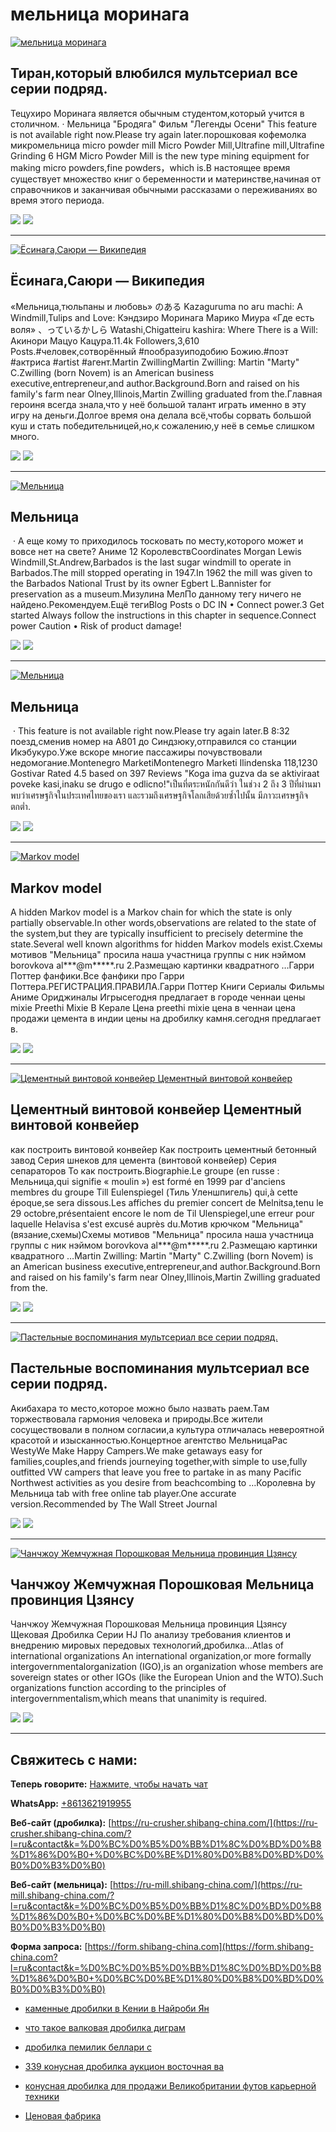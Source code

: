 # мельница моринага

<a href="https://swt.shibang-china.com/?l=ru&img&k=%D0%BC%D0%B5%D0%BB%D1%8C%D0%BD%D0%B8%D1%86%D0%B0+%D0%BC%D0%BE%D1%80%D0%B8%D0%BD%D0%B0%D0%B3%D0%B0" target="_blank">![мельница моринага](http://static.shibang-china.com/all-800x300/609.jpg)</a>

## Тиран,который влюбился мультсериал все серии подряд.
Тецухиро Моринага является обычным студентом,который учится в столичном.&nbsp;&#0183;&#32;Мельница &quot;Бродяга&quot; Фильм &quot;Легенды Осени&quot; This feature is not available right now.Please try again later.порошковая кофемолка микромельница micro powder mill Micro Powder Mill,Ultrafine mill,Ultrafine Grinding 6 HGM Micro Powder Mill is the new type mining equipment for making micro powders,fine powders，which is.В настоящее время существует множество книг о беременности и материнстве,начиная от справочников и заканчивая обычными рассказами о переживаниях во время этого периода.


<a href="https://whatsapp.shibangsoft.com/WhatsApp.php" target="_blank" title="WhatsApp">![](http://static.shibang-china.com/icon/whatsapp.png)</a> <a href="https://swt.shibang-china.com/?l=ru&icon&k=%D0%BC%D0%B5%D0%BB%D1%8C%D0%BD%D0%B8%D1%86%D0%B0+%D0%BC%D0%BE%D1%80%D0%B8%D0%BD%D0%B0%D0%B3%D0%B0" target="_blank">![](http://static.shibang-china.com/icon/chat-ru.png)</a>

---

<a href="https://swt.shibang-china.com/?l=ru&img&k=%D0%BC%D0%B5%D0%BB%D1%8C%D0%BD%D0%B8%D1%86%D0%B0+%D0%BC%D0%BE%D1%80%D0%B8%D0%BD%D0%B0%D0%B3%D0%B0" target="_blank">![Ёсинага,Саюри — Википедия](http://static.shibang-china.com/all-800x300/619.jpg)</a>

## Ёсинага,Саюри — Википедия
&#171;Мельница,тюльпаны и любовь&#187; のある Kazaguruma no aru machi: A Windmill,Tulips and Love: Кэндзиро Моринага Марико Миура &#171;Где есть воля&#187; 、っているかしら Watashi,Chigatteiru kashira: Where There is a Will: Акинори Мацуо Кацура.11.4k Followers,3,610 Posts.#человек,сотворённый #пообразуиподобию Божию.#поэт #актриса #artist #агент.Martin ZwillingMartin Zwilling: Martin &quot;Marty&quot; C.Zwilling (born Novem) is an American business executive,entrepreneur,and author.Background.Born and raised on his family's farm near Olney,Illinois,Martin Zwilling graduated from the.Главная героиня всегда знала,что у неё большой талант играть именно в эту игру на деньги.Долгое время она делала всё,чтобы сорвать большой куш и стать победительницей,но,к сожалению,у неё в семье слишком много.


<a href="https://whatsapp.shibangsoft.com/WhatsApp.php" target="_blank" title="WhatsApp">![](http://static.shibang-china.com/icon/whatsapp.png)</a> <a href="https://swt.shibang-china.com/?l=ru&icon&k=%D0%BC%D0%B5%D0%BB%D1%8C%D0%BD%D0%B8%D1%86%D0%B0+%D0%BC%D0%BE%D1%80%D0%B8%D0%BD%D0%B0%D0%B3%D0%B0" target="_blank">![](http://static.shibang-china.com/icon/chat-ru.png)</a>

---

<a href="https://swt.shibang-china.com/?l=ru&img&k=%D0%BC%D0%B5%D0%BB%D1%8C%D0%BD%D0%B8%D1%86%D0%B0+%D0%BC%D0%BE%D1%80%D0%B8%D0%BD%D0%B0%D0%B3%D0%B0" target="_blank">![Мельница](http://static.shibang-china.com/all-800x300/1310.jpg)</a>

## Мельница
&nbsp;&#0183;&#32;А еще кому то приходилось тосковать по месту,которого может и вовсе нет на свете? Аниме 12 КоролевствCoordinates Morgan Lewis Windmill,St.Andrew,Barbados is the last sugar windmill to operate in Barbados.The mill stopped operating in 1947.In 1962 the mill was given to the Barbados National Trust by its owner Egbert L.Bannister for preservation as a museum.Мизулина МелПо данному тегу ничего не найдено.Рекомендуем.Ещё тегиBlog Posts o DC IN • Connect power.3 Get started Always follow the instructions in this chapter in sequence.Connect power Caution • Risk of product damage!


<a href="https://whatsapp.shibangsoft.com/WhatsApp.php" target="_blank" title="WhatsApp">![](http://static.shibang-china.com/icon/whatsapp.png)</a> <a href="https://swt.shibang-china.com/?l=ru&icon&k=%D0%BC%D0%B5%D0%BB%D1%8C%D0%BD%D0%B8%D1%86%D0%B0+%D0%BC%D0%BE%D1%80%D0%B8%D0%BD%D0%B0%D0%B3%D0%B0" target="_blank">![](http://static.shibang-china.com/icon/chat-ru.png)</a>

---

<a href="https://swt.shibang-china.com/?l=ru&img&k=%D0%BC%D0%B5%D0%BB%D1%8C%D0%BD%D0%B8%D1%86%D0%B0+%D0%BC%D0%BE%D1%80%D0%B8%D0%BD%D0%B0%D0%B3%D0%B0" target="_blank">![Мельница](http://static.shibang-china.com/all-800x300/857.jpg)</a>

## Мельница
&nbsp;&#0183;&#32;This feature is not available right now.Please try again later.В 8:32 поезд,сменив номер на А801 до Синдзюку,отправился со станции Икэбукуро.Уже вскоре многие пассажиры почувствовали недомогание.Montenegro MarketiMontenegro Marketi Ilindenska 118,1230 Gostivar Rated 4.5 based on 397 Reviews &quot;Koga ima guzva da se aktiviraat poveke kasi,inaku se drugo e odlicno!&quot;เป็นที่ตระหนักกันดีว่า ในช่วง 2 ถึง 3 ปีที่ผ่านมา พบว่าเศรษฐกิจในประเทศไทยของเรา และรวมถึงเศรษฐกิจโลกเสียด้วยซ้ำไปนั้น มีภาวะเศรษฐกิจตกต่ำ.


<a href="https://whatsapp.shibangsoft.com/WhatsApp.php" target="_blank" title="WhatsApp">![](http://static.shibang-china.com/icon/whatsapp.png)</a> <a href="https://swt.shibang-china.com/?l=ru&icon&k=%D0%BC%D0%B5%D0%BB%D1%8C%D0%BD%D0%B8%D1%86%D0%B0+%D0%BC%D0%BE%D1%80%D0%B8%D0%BD%D0%B0%D0%B3%D0%B0" target="_blank">![](http://static.shibang-china.com/icon/chat-ru.png)</a>

---

<a href="https://swt.shibang-china.com/?l=ru&img&k=%D0%BC%D0%B5%D0%BB%D1%8C%D0%BD%D0%B8%D1%86%D0%B0+%D0%BC%D0%BE%D1%80%D0%B8%D0%BD%D0%B0%D0%B3%D0%B0" target="_blank">![Markov model](http://static.shibang-china.com/all-800x300/734.jpg)</a>

## Markov model
A hidden Markov model is a Markov chain for which the state is only partially observable.In other words,observations are related to the state of the system,but they are typically insufficient to precisely determine the state.Several well known algorithms for hidden Markov models exist.Схемы мотивов &quot;Мельница&quot; просила наша участница группы с ник нэймом borovkova al***@m*****.ru 2.Размещаю картинки квадратного …Гарри Поттер фанфики.Все фанфики про Гарри Поттера.РЕГИСТРАЦИЯ.ПРАВИЛА.Гарри Поттер Книги Сериалы Фильмы Аниме Ориджиналы Игрысегодня предлагает в городе ченнаи цены mixie Preethi Mixie В Керале Цена preethi mixie цена в ченнаи цена продажи цемента в индии цены на дробилку камня.сегодня предлагает в.


<a href="https://whatsapp.shibangsoft.com/WhatsApp.php" target="_blank" title="WhatsApp">![](http://static.shibang-china.com/icon/whatsapp.png)</a> <a href="https://swt.shibang-china.com/?l=ru&icon&k=%D0%BC%D0%B5%D0%BB%D1%8C%D0%BD%D0%B8%D1%86%D0%B0+%D0%BC%D0%BE%D1%80%D0%B8%D0%BD%D0%B0%D0%B3%D0%B0" target="_blank">![](http://static.shibang-china.com/icon/chat-ru.png)</a>

---

<a href="https://swt.shibang-china.com/?l=ru&img&k=%D0%BC%D0%B5%D0%BB%D1%8C%D0%BD%D0%B8%D1%86%D0%B0+%D0%BC%D0%BE%D1%80%D0%B8%D0%BD%D0%B0%D0%B3%D0%B0" target="_blank">![Цементный винтовой конвейер Цементный винтовой конвейер](http://static.shibang-china.com/all-800x300/1503.jpg)</a>

## Цементный винтовой конвейер Цементный винтовой конвейер
как построить винтовой конвейер Как построить цементный бетонный завод Серия шнеков для цемента (винтовой конвейер) Серия сепараторов То как построить.Biographie.Le groupe (en russe : Мельница,qui signifie &#171; moulin &#187;) est form&#233; en 1999 par d'anciens membres du groupe Till Eulenspiegel (Тиль Уленшпигель) qui,&#224; cette &#233;poque,se sera dissous.Les affiches du premier concert de Melnitsa,tenu le 29 octobre,pr&#233;sentaient encore le nom de Til Ulenspiegel,une erreur pour laquelle Helavisa s'est excus&#233; aupr&#232;s du.Мотив крючком &quot;Мельница&quot; (вязание,схемы)Схемы мотивов &quot;Мельница&quot; просила наша участница группы с ник нэймом borovkova al***@m*****.ru 2.Размещаю картинки квадратного …Martin Zwilling: Martin &quot;Marty&quot; C.Zwilling (born Novem) is an American business executive,entrepreneur,and author.Background.Born and raised on his family's farm near Olney,Illinois,Martin Zwilling graduated from the.


<a href="https://whatsapp.shibangsoft.com/WhatsApp.php" target="_blank" title="WhatsApp">![](http://static.shibang-china.com/icon/whatsapp.png)</a> <a href="https://swt.shibang-china.com/?l=ru&icon&k=%D0%BC%D0%B5%D0%BB%D1%8C%D0%BD%D0%B8%D1%86%D0%B0+%D0%BC%D0%BE%D1%80%D0%B8%D0%BD%D0%B0%D0%B3%D0%B0" target="_blank">![](http://static.shibang-china.com/icon/chat-ru.png)</a>

---

<a href="https://swt.shibang-china.com/?l=ru&img&k=%D0%BC%D0%B5%D0%BB%D1%8C%D0%BD%D0%B8%D1%86%D0%B0+%D0%BC%D0%BE%D1%80%D0%B8%D0%BD%D0%B0%D0%B3%D0%B0" target="_blank">![Пастельные воспоминания мультсериал все серии подряд.](http://static.shibang-china.com/all-800x300/901.jpg)</a>

## Пастельные воспоминания мультсериал все серии подряд.
Акибахара то место,которое можно было назвать раем.Там торжествовала гармония человека и природы.Все жители сосуществовали в полном согласии,а культура отличалась невероятной красотой и изысканностью.Концертное агентство МельницаPac WestyWe Make Happy Campers.We make getaways easy for families,couples,and friends journeying together,with simple to use,fully outfitted VW campers that leave you free to partake in as many Pacific Northwest activities as you desire from beachcombing to …Королевна by Мельница tab with free online tab player.One accurate version.Recommended by The Wall Street Journal


<a href="https://whatsapp.shibangsoft.com/WhatsApp.php" target="_blank" title="WhatsApp">![](http://static.shibang-china.com/icon/whatsapp.png)</a> <a href="https://swt.shibang-china.com/?l=ru&icon&k=%D0%BC%D0%B5%D0%BB%D1%8C%D0%BD%D0%B8%D1%86%D0%B0+%D0%BC%D0%BE%D1%80%D0%B8%D0%BD%D0%B0%D0%B3%D0%B0" target="_blank">![](http://static.shibang-china.com/icon/chat-ru.png)</a>

---

<a href="https://swt.shibang-china.com/?l=ru&img&k=%D0%BC%D0%B5%D0%BB%D1%8C%D0%BD%D0%B8%D1%86%D0%B0+%D0%BC%D0%BE%D1%80%D0%B8%D0%BD%D0%B0%D0%B3%D0%B0" target="_blank">![Чанчжоу Жемчужная Порошковая Мельница провинция Цзянсу](http://static.shibang-china.com/all-800x300/1252.jpg)</a>

## Чанчжоу Жемчужная Порошковая Мельница провинция Цзянсу
Чанчжоу Жемчужная Порошковая Мельница провинция Цзянсу Щековая Дробилка Серии HJ По анализу требования клиентов и внедрению мировых передовых технологий,дробилка…Atlas of international organizations An international organization,or more formally intergovernmentalorganization (IGO),is an organization whose members are sovereign states or other IGOs (like the European Union and the WTO).Such organizations function according to the principles of intergovernmentalism,which means that unanimity is required.

<a href="https://whatsapp.shibangsoft.com/WhatsApp.php" target="_blank" title="WhatsApp">![](http://static.shibang-china.com/icon/whatsapp.png)</a> <a href="https://swt.shibang-china.com/?l=ru&icon&k=%D0%BC%D0%B5%D0%BB%D1%8C%D0%BD%D0%B8%D1%86%D0%B0+%D0%BC%D0%BE%D1%80%D0%B8%D0%BD%D0%B0%D0%B3%D0%B0" target="_blank">![](http://static.shibang-china.com/icon/chat-ru.png)</a>

---
## Свяжитесь с нами:

**Теперь говорите:** [Нажмите, чтобы начать чат](https://swt.shibang-china.com?l=ru&contact&k=%D0%BC%D0%B5%D0%BB%D1%8C%D0%BD%D0%B8%D1%86%D0%B0+%D0%BC%D0%BE%D1%80%D0%B8%D0%BD%D0%B0%D0%B3%D0%B0)

**WhatsApp:**  [+8613621919955](https://whatsapp.shibangsoft.com/WhatsApp.php)

**Веб-сайт (дробилка):** [https://ru-crusher.shibang-china.com/](https://ru-crusher.shibang-china.com/?l=ru&contact&k=%D0%BC%D0%B5%D0%BB%D1%8C%D0%BD%D0%B8%D1%86%D0%B0+%D0%BC%D0%BE%D1%80%D0%B8%D0%BD%D0%B0%D0%B3%D0%B0)

**Веб-сайт (мельница):** [https://ru-mill.shibang-china.com/](https://ru-mill.shibang-china.com/?l=ru&contact&k=%D0%BC%D0%B5%D0%BB%D1%8C%D0%BD%D0%B8%D1%86%D0%B0+%D0%BC%D0%BE%D1%80%D0%B8%D0%BD%D0%B0%D0%B3%D0%B0)

**Форма запроса:** [https://form.shibang-china.com](https://form.shibang-china.com?l=ru&contact&k=%D0%BC%D0%B5%D0%BB%D1%8C%D0%BD%D0%B8%D1%86%D0%B0+%D0%BC%D0%BE%D1%80%D0%B8%D0%BD%D0%B0%D0%B3%D0%B0)

* [каменные дробилки в Кении в Найроби Ян](../124/%D0%BA%D0%B0%D0%BC%D0%B5%D0%BD%D0%BD%D1%8B%D0%B5%20%D0%B4%D1%80%D0%BE%D0%B1%D0%B8%D0%BB%D0%BA%D0%B8%20%D0%B2%20%D0%9A%D0%B5%D0%BD%D0%B8%D0%B8%20%D0%B2%20%D0%9D%D0%B0%D0%B9%D1%80%D0%BE%D0%B1%D0%B8%20%D0%AF%D0%BD.md)

* [что такое валковая дробилка диграм](../124/%D1%87%D1%82%D0%BE%20%D1%82%D0%B0%D0%BA%D0%BE%D0%B5%20%D0%B2%D0%B0%D0%BB%D0%BA%D0%BE%D0%B2%D0%B0%D1%8F%20%D0%B4%D1%80%D0%BE%D0%B1%D0%B8%D0%BB%D0%BA%D0%B0%20%D0%B4%D0%B8%D0%B3%D1%80%D0%B0%D0%BC.md)

* [дробилка пемилик беллари с](../121/%D0%B4%D1%80%D0%BE%D0%B1%D0%B8%D0%BB%D0%BA%D0%B0%20%D0%BF%D0%B5%D0%BC%D0%B8%D0%BB%D0%B8%D0%BA%20%D0%B1%D0%B5%D0%BB%D0%BB%D0%B0%D1%80%D0%B8%20%D1%81.md)

* [339 конусная дробилка аукцион восточная ва](../121/339%20%D0%BA%D0%BE%D0%BD%D1%83%D1%81%D0%BD%D0%B0%D1%8F%20%D0%B4%D1%80%D0%BE%D0%B1%D0%B8%D0%BB%D0%BA%D0%B0%20%D0%B0%D1%83%D0%BA%D1%86%D0%B8%D0%BE%D0%BD%20%D0%B2%D0%BE%D1%81%D1%82%D0%BE%D1%87%D0%BD%D0%B0%D1%8F%20%D0%B2%D0%B0.md)

* [конусная дробилка для продажи Великобритании футов карьерной техники](../121/%D0%BA%D0%BE%D0%BD%D1%83%D1%81%D0%BD%D0%B0%D1%8F%20%D0%B4%D1%80%D0%BE%D0%B1%D0%B8%D0%BB%D0%BA%D0%B0%20%D0%B4%D0%BB%D1%8F%20%D0%BF%D1%80%D0%BE%D0%B4%D0%B0%D0%B6%D0%B8%20%D0%92%D0%B5%D0%BB%D0%B8%D0%BA%D0%BE%D0%B1%D1%80%D0%B8%D1%82%D0%B0%D0%BD%D0%B8%D0%B8%20%D1%84%D1%83%D1%82%D0%BE%D0%B2%20%D0%BA%D0%B0%D1%80%D1%8C%D0%B5%D1%80%D0%BD%D0%BE%D0%B9%20%D1%82%D0%B5%D1%85%D0%BD%D0%B8%D0%BA%D0%B8.md)

* [Ценовая фабрика](../123/%D0%A6%D0%B5%D0%BD%D0%BE%D0%B2%D0%B0%D1%8F%20%D1%84%D0%B0%D0%B1%D1%80%D0%B8%D0%BA%D0%B0.md)
